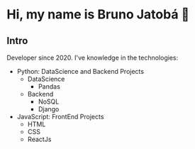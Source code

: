 # Hi, my name is Bruno Jatobá 👋

## Intro

Developer since 2020. I've knowledge in the technologies:

- Python: DataScience and Backend Projects
    - DataScience
        - Pandas
    - Backend
        - NoSQL
        - Django
- JavaScript: FrontEnd Projects
    - HTML
    - CSS
    - ReactJs